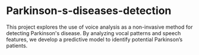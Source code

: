 # Parkinson-s-diseases-detection
This project explores the use of voice analysis as a non-invasive method for detecting Parkinson's disease. 
By analyzing vocal patterns and speech features, we develop a predictive model to identify potential Parkinson’s patients.

